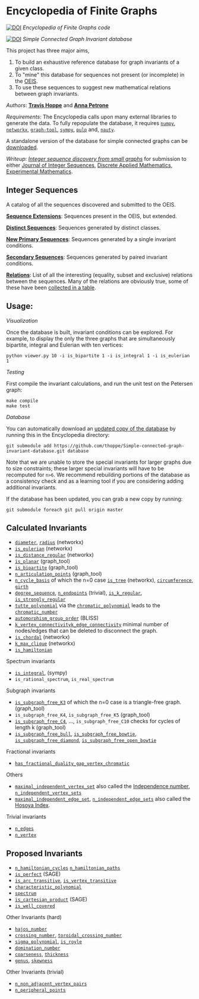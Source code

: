 Encyclopedia of Finite Graphs
=============================
[![DOI](https://zenodo.org/badge/5198/thoppe/Encyclopedia-of-Finite-Graphs.png)](http://dx.doi.org/10.5281/zenodo.10954) 
_Encyclopedia of Finite Graphs code_

[![DOI](https://zenodo.org/badge/doi/10.5281/zenodo.11280.png)](http://dx.doi.org/10.5281/zenodo.11280)
_Simple Connected Graph Invariant database_

This project has three major aims, 

1. To build an exhaustive reference database for graph invariants of a given class. 
2. To "mine" this database for sequences not present (or incomplete) in the [OEIS](https://oeis.org/). 
3. To use these sequences to suggest new mathematical relations between graph invariants.

*Authors*: 
[**Travis Hoppe**](https://github.com/thoppe) and
[**Anna Petrone**](https://github.com/ampetr) 

*Requirements*: 
The Encyclopedia calls upon many external libraries to generate the data.
To fully repopulate the database, it requires 
[`numpy`](http://www.numpy.org/),
[`networkx`](https://networkx.github.io/),
[`graph-tool`](http://graph-tool.skewed.de/),
[`sympy`](http://sympy.org/en/index.html),
[`pulp`](http://code.google.com/p/pulp-or/) and,
[`nauty`](http://cs.anu.edu.au/~bdm/nauty/).

A standalone version of the database for simple connected graphs can be [downloaded](http://dx.doi.org/10.5281/zenodo.11203). 

*Writeup*: 
[_Integer sequence discovery from small graphs_](report/report.tex) for submission to either [Journal of Integer Sequences](https://cs.uwaterloo.ca/journals/JIS/), [Discrete Applied Mathematics](http://www.journals.elsevier.com/discrete-applied-mathematics/), [Experimental Mathematics](http://www.tandfonline.com/loi/uexm20).

## Integer Sequences

A catalog of all the sequences discovered and submitted to the OEIS.

[**Sequence Extensions**](verification/submission_ext.md): 
Sequences present in the OEIS, but extended.

[**Distinct Sequences**](verification/distinct.md):
Sequences generated by distinct classes.

[**New Primary Sequences**](verification/submission_lvl1.md):
Sequences generated by a single invariant conditions.

[**Secondary Sequences**](verification/submission_lvl2.md):
Sequences generated by paired invariant conditions.

[**Relations**](verification/relations.md):
List of all the interesting (equality, subset and exclusive) relations between the sequences. 
Many of the relations are obviously true, some of these have been [collected in a table](verification/relations_obvious.md).

## Usage:

*Visualization*

Once the database is built, invariant conditions can be explored. For example, to display the only the three graphs that are simultaneously bipartite, integral and Eulerian with ten vertices:

    python viewer.py 10 -i is_bipartite 1 -i is_integral 1 -i is_eulerian 1

*Testing*

First compile the invariant calculations, and run the unit test on the Petersen graph:

    make compile
    make test

*Database*

You can automatically download an [updated copy of the database](https://github.com/thoppe/Simple-connected-graph-invariant-database) by running this in the Encyclopedia directory:

    git submodule add https://github.com/thoppe/Simple-connected-graph-invariant-database.git database

Note that we are unable to store the special invariants for larger graphs due to size constraints; these larger special invariants will have to be recomputed for `n>6`.
We recommend rebuilding portions of the database as a consistency check and as a learning tool if you are considering adding additional invariants. 

If the database has been updated, you can grab a new copy by running:

    git submodule foreach git pull origin master

## Calculated Invariants

+ [`diameter`](http://mathworld.wolfram.com/GraphDiameter.html), [`radius`](http://mathworld.wolfram.com/GraphRadius.html) (networkx)
+ [`is_eulerian`](http://mathworld.wolfram.com/EulerianGraph.html) (networkx)
+ [`is_distance_regular`](http://mathworld.wolfram.com/Distance-RegularGraph.html) (networkx)
+ [`is_planar`](http://mathworld.wolfram.com/PlanarGraph.html) (graph_tool)
+ [`is_bipartite`](http://mathworld.wolfram.com/BipartiteGraph.html) (graph_tool)
+ [`n_articulation_points`](http://mathworld.wolfram.com/ArticulationVertex.html) (graph_tool)
+ [`n_cycle_basis`](http://en.wikipedia.org/wiki/Cycle_space) of which the n=0 case [`is_tree`](http://mathworld.wolfram.com/Tree.html) (networkx), [`circumference`](http://mathworld.wolfram.com/GraphCircumference.html), [`girth`](http://mathworld.wolfram.com/Girth.html)
+ [`degree_sequence`](http://mathworld.wolfram.com/DegreeSequence.html), [`n_endpoints`](http://mathworld.wolfram.com/Endpoint.html) (trivial), [`is_k_regular`](http://mathworld.wolfram.com/RegularGraph.html), [`is_strongly_regular`](http://mathworld.wolfram.com/StronglyRegularGraph.html)
+ [`tutte_polynomial`](http://mathworld.wolfram.com/TuttePolynomial.html) via the [`chromatic_polynomial`](http://mathworld.wolfram.com/ChromaticPolynomial.html) leads to the [`chromatic_number`](http://mathworld.wolfram.com/ChromaticNumber.html)
+ [`automorphism_group_order`](http://mathworld.wolfram.com/GraphAutomorphism.html) (BLISS)
+ [`k_vertex_connectivity`](http://mathworld.wolfram.com/VertexConnectivity.html)[`k_edge_connectivity`](http://mathworld.wolfram.com/EdgeConnectivity.html) minimal number of nodes/edges that can be deleted to disconnect the graph.
+ [`is_chordal`](http://mathworld.wolfram.com/ChordalGraph.html) (networkx)
+ [`k_max_clique`](http://mathworld.wolfram.com/CliqueNumber.html) (networkx)
+ [`is_hamiltonian`](http://mathworld.wolfram.com/HamiltonianGraph.html)

Spectrum invariants

+ [`is_integral`](http://mathworld.wolfram.com/IntegralGraph.html), (sympy)
+ `is_rational_spectrum`, `is_real_spectrum`

Subgraph invariants

+ [`is_subgraph_free_K3`](http://mathworld.wolfram.com/Triangle-FreeGraph.html) of which the n=0 case is a triangle-free graph. (graph_tool)
+ `is_subgraph_free_K4`, `is_subgraph_free_K5` (graph_tool)
+ [`is_subgraph_free_C4`](http://mathworld.wolfram.com/Square-FreeGraph.html), ..., `is_subgraph_free_C10` checks for cycles of length k (graph_tool)
+ [`is_subgraph_free_bull`](http://mathworld.wolfram.com/BullGraph.html), [`is_subgraph_free_bowtie`](http://mathworld.wolfram.com/ButterflyGraph.html), [`is_subgraph_free_diamond`](http://mathworld.wolfram.com/DiamondGraph.html), [`is_subgraph_free_open_bowtie`]()

Fractional invariants

+ [`has_fractional_duality_gap_vertex_chromatic`](http://en.wikipedia.org/wiki/Fractional_coloring)

Others

+ [`maximal_independent_vertex_set`](http://mathworld.wolfram.com/IndependentVertexSet.html) also called the [Independence number](http://mathworld.wolfram.com/IndependenceNumber.html), [`n_independent_vertex_sets`](http://mathworld.wolfram.com/IndependentVertexSet.html)
+ [`maximal_independent_edge_set`](http://mathworld.wolfram.com/MaximumIndependentEdgeSet.html), [`n_independent_edge_sets`](http://mathworld.wolfram.com/IndependentEdgeSet.html) also called the [Hosoya Index](http://mathworld.wolfram.com/HosoyaIndex.html).

Trivial invariants

+ [`n_edges`](http://mathworld.wolfram.com/EdgeCount.html)
+ [`n_vertex`](http://mathworld.wolfram.com/VertexCount.html)

## Proposed Invariants

+ [`n_hamiltonian_cycles`](http://mathworld.wolfram.com/HamiltonianCycle.html) [`n_hamiltonian_paths`](http://mathworld.wolfram.com/HamiltonianPath.html)
+ [`is_perfect`](http://mathworld.wolfram.com/PerfectGraph.html) (SAGE)
+ [`is_arc_transitive`](http://mathworld.wolfram.com/Arc-TransitiveGraph.html), [`is_vertex_transitive`](http://mathworld.wolfram.com/Vertex-TransitiveGraph.html)
+ [`characteristic_polynomial`](http://mathworld.wolfram.com/CharacteristicPolynomial.html)
+ [`spectrum`](http://mathworld.wolfram.com/GraphSpectrum.html)
+ [`is_cartesian_product`](mathworld.wolfram.com/GraphCartesianProduct.html) (SAGE)
+ [`is_well_covered`](http://mathworld.wolfram.com/Well-CoveredGraph.html)

Other Invariants (hard)

+ [`hajos_number`](http://mathworld.wolfram.com/HajosNumber.html)
+ [`crossing_number`](http://mathworld.wolfram.com/GraphCrossingNumber.html), [`toroidal_crossing_number`](http://mathworld.wolfram.com/ToroidalCrossingNumber.html)
+ [`sigma_polynomial`](http://mathworld.wolfram.com/SigmaPolynomial.html), [`is_royle`](http://mathworld.wolfram.com/RoyleGraphs.html)
+ [`domination_number`](http://mathworld.wolfram.com/DominationNumber.html)
+ [`coarseness`](http://mathworld.wolfram.com/GraphCoarseness.html), [`thickness`](http://mathworld.wolfram.com/GraphThickness.html)
+ [`genus`](http://mathworld.wolfram.com/GraphGenus.html), [`skewness`](http://mathworld.wolfram.com/GraphSkewness.html)

Other Invariants (trivial)
+ [`n_non_adjacent_vertex_pairs`](http://mathworld.wolfram.com/NonadjacentVertexPairs.html)
+ [`n_peripheral_points`](http://mathworld.wolfram.com/PeripheralPoint.html)

